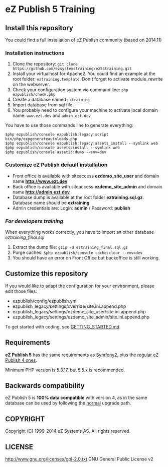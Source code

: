 # eZ Publish 5 Training

## Install this repository

You could find a full installation of eZ Publish community (based on 2014.11)

### Installation instructions

1. Clone the repository: ```git clone https://github.com/ezsystemstraining/ez54training.git```
2. Install your virtualhost for Apache2. You could find an example at the root folder: ```eztraining.template```. Don't forget to activate module_rewrite on the webserver.
3. Check your configuration system via command line: ```php ezpublish/check.php```
4. Create a database named ```eztraining```
5. Import database from sql file.
6. You probably need to configure your machine to activate local domain name: ```www.ezt.dev``` and ```admin.ezt.dev```

You have to use those commands line to generate everything:

```
$php ezpublish/console ezpublish:legacy:script bin/php/ezpgenerateautoloads.php
$php ezpublish/console ezpublish:legacy:assets_install --symlink web
$php ezpublish/console assets:install --symlink web
$php ezpublish/console assetic:dump --env=dev
```

### Customize eZ Publish default installation 

* Front office is available with siteaccess **ezdemo_site_user** and domain name **http://www.ezt.dev**
* Back office is available with siteaccess **ezdemo_site_admin** and domain name **http://admin.ezt.dev**
* Database dump is available at the root folder **eztraining.sql.gz**. Database name should be **eztraining**
* Admin credentials are:  Login: **admin**  / Password: **publish**

### *For developers training*

When everything works correctly, you have to import an other database *eztraining_final.sql*

1. Extract the dump file: ```gzip -d eztraining_final.sql.gz```
2. Purge caches: ```$php ezpublish/console cache:clear --env=dev```
3. You should have an error on Front Office but backoffice is still working.

## Customize this repository

If you would like to adapt the configuration for your environment, please edit those files:

* ezpublish/config/ezpublish.yml
* ezpublish_legacy/settings/override/site.ini.append.php
* ezpublish_legacy/settings/ezdemo_site_user/site.ini.append.php
* ezpublish_legacy/settings/ezdemo_site_admin/site.ini.append.php

To get started with coding, see [GETTING_STARTED.md](https://github.com/ezsystems/ezpublish-community/blob/master/GETTING_STARTED.md).

## Requirements
**eZ Publish 5** has the same requirements as [Symfony2](http://symfony.com/doc/master/reference/requirements.html),
plus the [regular eZ Publish 4 ones](http://doc.ez.no/eZ-Publish/Technical-manual/4.x/Installation/Normal-installation/Requirements-for-doing-a-normal-installation).

Minimum PHP version is 5.3.17, but 5.5.x is recommended.

## Backwards compatibility
eZ Publish 5 is **100% data compatible** with version 4, as in the same
database can be used by following the [normal](http://doc.ez.no/eZ-Publish/Upgrading) upgrade path.


## COPYRIGHT
Copyright (C) 1999-2014 eZ Systems AS. All rights reserved.

## LICENSE
http://www.gnu.org/licenses/gpl-2.0.txt GNU General Public License v2
